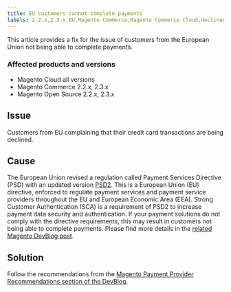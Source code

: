 ```yaml
---
title: EU customers cannot complete payments
labels: 2.2.x,2.3.x,EU,Magento Commerce,Magento Commerce Cloud,declined,how to,payments
---
```


This article provides a fix for the issue of customers from the European Union not being able to complete payments.  

### Affected products and versions

* Magento Cloud all versions
* Magento Commerce 2.2.x, 2.3.x
* Magento Open Source 2.2.x, 2.3.x

## Issue

Customers from EU complaining that their credit card transactions are being declined.

## Cause

The European Union revised a regulation called Payment Services Directive (PSD) with an updated version [PSD2](https://ec.europa.eu/info/law/payment-services-psd-2-directive-eu-2015-2366_en). This is a European Union (EU) directive, enforced to regulate payment services and payment service providers throughout the EU and European Economic Area (EEA). Strong Customer Authentication (SCA) is a requirement of PSD2 to increase payment data security and authentication. If your payment solutions do not comply with the directive requirements, this may result in customers not being able to complete payments. Please find more details in the [related Magento DevBlog post](https://community.magento.com/t5/Magento-DevBlog/3D-Secure-2-0-changes/ba-p/136460).

## Solution

Follow the recommendations from the [Magento Payment Provider Recommendations section of the DevBlog](https://community.magento.com/t5/Magento-DevBlog/3D-Secure-2-0-changes/ba-p/136460#recommendations).
